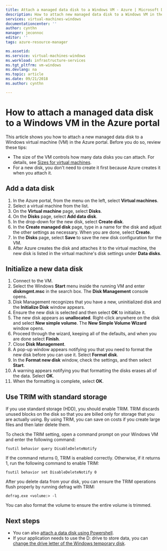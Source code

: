 ```yaml
---
title: Attach a managed data disk to a Windows VM - Azure | Microsoft Docs
description: How to attach new managed data disk to a Windows VM in the Azure portal using the Resource Manager deployment model.
services: virtual-machines-windows
documentationcenter: ''
author: cynthn
manager: jeconnoc
editor: ''
tags: azure-resource-manager

ms.assetid: 
ms.service: virtual-machines-windows
ms.workload: infrastructure-services
ms.tgt_pltfrm: vm-windows
ms.devlang: na
ms.topic: article
ms.date: 09/21/2018
ms.author: cynthn

---
```

# How to attach a managed data disk to a Windows VM in the Azure portal

This article shows you how to attach a new managed data disk to a Windows virtual machine (VM) in the Azure portal. Before you do so, review these tips:

* The size of the VM controls how many data disks you can attach. For details, see [Sizes for virtual machines](sizes.md).
* For a new disk, you don't need to create it first because Azure creates it when you attach it.


## Add a data disk
1. In the Azure portal, from the menu on the left, select **Virtual machines**.
2. Select a virtual machine from the list.
3. On the **Virtual machine** page, select **Disks**.
4. On the **Disks** page, select **Add data disk**.
5. In the drop-down for the new disk, select **Create disk**.
6. In the **Create managed disk** page, type in a name for the disk and adjust the other settings as necessary. When you are done, select **Create**.
7. In the **Disks** page, select **Save** to save the new disk configuration for the VM.
8. After Azure creates the disk and attaches it to the virtual machine, the new disk is listed in the virtual machine's disk settings under **Data disks**.


## Initialize a new data disk

1. Connect to the VM.
1. Select the Windows **Start** menu inside the running VM and enter **diskmgmt.msc** in the search box. The **Disk Management** console opens.
2. Disk Management recognizes that you have a new, uninitialized disk and the **Initialize Disk** window appears.
3. Ensure the new disk is selected and then select **OK** to initialize it.
4. The new disk appears as **unallocated**. Right-click anywhere on the disk and select **New simple volume**. The **New Simple Volume Wizard** window opens.
5. Proceed through the wizard, keeping all of the defaults, and when you are done select **Finish**.
6. Close **Disk Management**.
7. A pop-up window appears notifying you that you need to format the new disk before you can use it. Select **Format disk**.
8. In the **Format new disk** window, check the settings, and then select **Start**.
9. A warning appears notifying you that formatting the disks erases all of the data. Select **OK**.
10. When the formatting is complete, select **OK**.

## Use TRIM with standard storage

If you use standard storage (HDD), you should enable TRIM. TRIM discards unused blocks on the disk so that you are billed only for storage that you are actually using. By using TRIM, you can save on costs if you create large files and then later delete them. 

To check the TRIM setting, open a command prompt on your Windows VM and enter the following command:

```
fsutil behavior query DisableDeleteNotify
```

If the command returns 0, TRIM is enabled correctly. Otherwise, if it returns 1, run the following command to enable TRIM:

```
fsutil behavior set DisableDeleteNotify 0
```

After you delete data from your disk, you can ensure the TRIM operations flush properly by running defrag with TRIM:

```
defrag.exe <volume:> -l
```

You can also format the volume to ensure the entire volume is trimmed.

## Next steps
- You can also [attach a data disk using Powershell](attach-disk-ps.md).
- If your application needs to use the D: drive to store data, you can [change the drive letter of the Windows temporary disk](change-drive-letter.md?toc=%2fazure%2fvirtual-machines%2fwindows%2fclassic%2ftoc.json).
